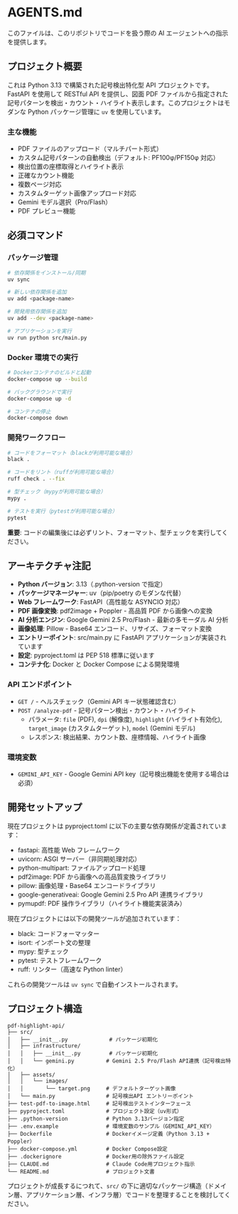 # AGENTS.md

このファイルは、このリポジトリでコードを扱う際の AI エージェントへの指示を提供します。

## プロジェクト概要

これは Python 3.13 で構築された記号検出特化型 API プロジェクトです。FastAPI を使用して RESTful API を提供し、図面 PDF ファイルから指定された記号パターンを検出・カウント・ハイライト表示します。このプロジェクトはモダンな Python パッケージ管理に `uv` を使用しています。

### 主な機能

- PDF ファイルのアップロード（マルチパート形式）
- カスタム記号パターンの自動検出（デフォルト: PF100φ/PF150φ 対応）
- 検出位置の座標取得とハイライト表示
- 正確なカウント機能
- 複数ページ対応
- カスタムターゲット画像アップロード対応
- Gemini モデル選択（Pro/Flash）
- PDF プレビュー機能

## 必須コマンド

### パッケージ管理

```bash
# 依存関係をインストール/同期
uv sync

# 新しい依存関係を追加
uv add <package-name>

# 開発用依存関係を追加
uv add --dev <package-name>

# アプリケーションを実行
uv run python src/main.py
```

### Docker 環境での実行

```bash
# Dockerコンテナのビルドと起動
docker-compose up --build

# バックグラウンドで実行
docker-compose up -d

# コンテナの停止
docker-compose down
```

### 開発ワークフロー

```bash
# コードをフォーマット（blackが利用可能な場合）
black .

# コードをリント（ruffが利用可能な場合）
ruff check . --fix

# 型チェック（mypyが利用可能な場合）
mypy .

# テストを実行（pytestが利用可能な場合）
pytest
```

**重要**: コードの編集後には必ずリント、フォーマット、型チェックを実行してください。

## アーキテクチャ注記

- **Python バージョン**: 3.13（.python-version で指定）
- **パッケージマネージャー**: uv（pip/poetry のモダンな代替）
- **Web フレームワーク**: FastAPI（高性能な ASYNCIO 対応）
- **PDF 画像変換**: pdf2image + Poppler - 高品質 PDF から画像への変換
- **AI 分析エンジン**: Google Gemini 2.5 Pro/Flash - 最新の多モーダル AI 分析
- **画像処理**: Pillow - Base64 エンコード、リサイズ、フォーマット変換
- **エントリーポイント**: src/main.py に FastAPI アプリケーションが実装されています
- **設定**: pyproject.toml は PEP 518 標準に従います
- **コンテナ化**: Docker と Docker Compose による開発環境

### API エンドポイント

- `GET /` - ヘルスチェック（Gemini API キー状態確認含む）
- `POST /analyze-pdf` - 記号パターン検出・カウント・ハイライト
  - パラメータ: `file` (PDF), `dpi` (解像度), `highlight` (ハイライト有効化), `target_image` (カスタムターゲット), `model` (Gemini モデル)
  - レスポンス: 検出結果、カウント数、座標情報、ハイライト画像

### 環境変数

- `GEMINI_API_KEY` - Google Gemini API key（記号検出機能を使用する場合は必須）

## 開発セットアップ

現在プロジェクトは pyproject.toml に以下の主要な依存関係が定義されています：

- fastapi: 高性能 Web フレームワーク
- uvicorn: ASGI サーバー（非同期処理対応）
- python-multipart: ファイルアップロード処理
- pdf2image: PDF から画像への高品質変換ライブラリ
- pillow: 画像処理・Base64 エンコードライブラリ
- google-generativeai: Google Gemini 2.5 Pro API 連携ライブラリ
- pymupdf: PDF 操作ライブラリ（ハイライト機能実装済み）

現在プロジェクトには以下の開発ツールが追加されています：

- black: コードフォーマッター
- isort: インポート文の整理
- mypy: 型チェック
- pytest: テストフレームワーク
- ruff: リンター（高速な Python linter）

これらの開発ツールは `uv sync` で自動インストールされます。

## プロジェクト構造

```
pdf-highlight-api/
├── src/
│   ├── __init__.py             # パッケージ初期化
│   ├── infrastructure/
│   │   ├── __init__.py         # パッケージ初期化
│   │   └── gemini.py          # Gemini 2.5 Pro/Flash API連携（記号検出特化）
│   ├── assets/
│   │   └── images/
│   │       └── target.png     # デフォルトターゲット画像
│   └── main.py                # 記号検出API エントリーポイント
├── test-pdf-to-image.html     # 記号検出テストインターフェース
├── pyproject.toml             # プロジェクト設定（uv形式）
├── .python-version            # Python 3.13バージョン指定
├── .env.example               # 環境変数のサンプル（GEMINI_API_KEY）
├── Dockerfile                 # Dockerイメージ定義（Python 3.13 + Poppler）
├── docker-compose.yml         # Docker Compose設定
├── .dockerignore              # Docker用の除外ファイル設定
├── CLAUDE.md                  # Claude Code用プロジェクト指示
└── README.md                  # プロジェクト文書
```

プロジェクトが成長するにつれて、`src/` の下に適切なパッケージ構造（ドメイン層、アプリケーション層、インフラ層）でコードを整理することを検討してください。
